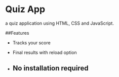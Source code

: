 # Quiz App
a quiz application using HTML, CSS and JavaScript.

##Features
- Tracks your score
- Final results with reload option

- ## No installation required
